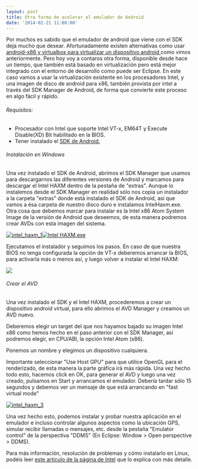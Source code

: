 ```yaml
---
layout: post
title: Otra forma de acelerar el emulador de Android
date: '2014-02-21 11:00:00'
---
```


Por muchos es sabido que el emulador de android que viene con el SDK deja mucho que desear. Afortunadamente existen alternativas como usar [android-x86 y virtualbox para virtualizar un dispositivo android ](http://androcode.es/2011/10/aumenta-la-velocidad-del-emulador-de-android-en-un-400/ "Aumenta la velocidad del emulador de Android en un 400%")como vimos anteriormente. Pero hoy voy a contaros otra forma, disponible desde hace un tiempo, que también está basado en virtualización pero está mejor integrado con el entorno de desarrollo como puede ser Eclipse. En este caso vamos a usar la virtualización existente en los procesadores Intel, y una imagen de disco de android para x86, también provista por intel a través del SDK Manager de Android, de forma que convierte este proceso en algo fácil y rápido.

###### Requisitos:

- Procesador con Intel que soporte Intel VT-x, EM64T y Execute Disable(XD) Bit habilitado en la BIOS.
- Tener instalado el [SDK de Android.<!--more-->](https://developer.android.com/sdk/index.html "Android SDK")

###### Instalación en Windows

Una vez instalado el SDK de Android, abrimos el SDK Manager que usamos para descargarnos las diferentes versiones de Android y marcamos para descargar el Intel HAXM dentro de la pestaña de "extras". Aunque lo instalemos desde el SDK Manager en realidad sólo nos copia un instalador a la carpeta "extras" donde está instalado el SDK de Android, así que vamos a ésa carpeta de nuestro disco duro e instalamos IntelHaxm.exe. Otra cosa que debemos marcar para instalar es la Intel x86 Atom System Image de la versión de Android que deseemos, de esta manera podremos crear AVDs con esta imagen del sistema.

[![intel_haxm_1](http://androcode.es/wp-content/uploads/2015/02/intel_haxm_1_nufouv.png)](http://androcode.es/wp-content/uploads/2015/02/intel_haxm_1_nufouv.png)[![Intel HAXM.exe](http://androcode.es/wp-content/uploads/2015/02/ScreenShot017_ho8kzb.png)](http://androcode.es/wp-content/uploads/2015/02/ScreenShot017_ho8kzb.png)

Ejecutamos el instalador y seguimos los pasos. En caso de que nuestra BIOS no tenga configurada la opción de VT-x deberemos arrancar la BIOS, para activarla más o menos así, y luego volver a instalar el Intel HAXM:

[![](http://software.intel.com/sites/default/files/haxm07.jpg)](http://software.intel.com/sites/default/files/haxm07.jpg)

###### Crear el AVD

Una vez instalado el SDK y el Intel HAXM, procederemos a crear un dispositivo android virtual, para ello abrimos el AVD Manager y creamos un AVD nuevo.

Deberemos elegir un target del que nos hayamos bajado su imagen Intel x86 como hemos hecho en el paso anterior con el SDK Manager, así podremos elegir, en CPU/ABI, la opción Intel Atom (x86).

Ponemos un nombre y elegimos un dispositivo cualquiera.

Importante seleccionar "Use Host GPU" para que utilice OpenGL para el renderizado, de esta manera la parte gráfica irá más rápida. Una vez hecho todo esto, hacemos click en OK, para generar el AVD y luego una vez creado, pulsamos en Start y arrancamos el emulador. Debería tardar sólo 15 segundos y debemos ver un mensaje de que está arrancando en "fast virtual mode"

[![intel_haxm_3](http://androcode.es/wp-content/uploads/2015/02/intel_haxm_3_ywl9tw.png)](http://androcode.es/wp-content/uploads/2015/02/intel_haxm_3_ywl9tw.png)

Una vez hecho esto, podemos instalar y probar nuestra aplicación en el emulador e incluso controlar algunos aspectos como la ubicación GPS, simular recibir llamadas o mensajes, etc. desde la pestaña "Emulator control" de la perspectiva "DDMS" (En Eclipse: Window &gt; Open perspective &gt; DDMS).

Para más información, resolución de problemas y cómo instalarlo en Linux, podéis leer [este artículo de la página de Intel](http://software.intel.com/en-us/android/articles/speeding-up-the-android-emulator-on-intel-architecture#_Toc358213274 "Intel HAXM") que lo explica con más detalle.